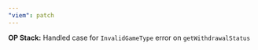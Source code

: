 ```yaml
---
"viem": patch
---
```


**OP Stack:** Handled case for `InvalidGameType` error on `getWithdrawalStatus`
